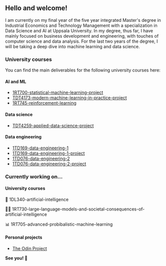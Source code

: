 ## Hello and welcome!

I am currently on my final year of the five year integrated Master's degree in Industrial Economics and Technology Management with a specialization in Data Science and AI at Uppsala University. In my degree, thus far, I have mainly focused on business development and engineering, with touches of computer science and data analysis. For the last two years of the degree, I will be taking a deep dive into machine learning and data science.

### University courses

You can find the main deliverables for the following university courses here:
#### AI and ML
- [1RT700-statistical-machine-learning-project](https://github.com/alexandersundquist/1RT700-Statistical-Machine-Learning-Project)
- [TDT4173-modern-machine-learning-in-practice-project](https://github.com/alexandersundquist/TDT4173-Modern-Machine-Learning-In-Practice-Project)
- [1RT745-reinforcement-learning](https://github.com/alexandersundquist/1RT745-Reinforcement-Learning)

#### Data science
- [TDT4259-applied-data-science-project](https://github.com/alexandersundquist/TDT4259-Applied-Data-Science-Project)

#### Data engineering
- [1TD169-data-engineering-1](https://github.com/alexandersundquist/1TD169-data-engineering-1)
- [1TD169-data-engineering-1-project](https://github.com/alexandersundquist/1TD169-Data-Engineering-1-Project)
- [1TD076-data-engineering-2](https://github.com/alexandersundquist/1TD076-Data-Engineering-2)
- [1TD076-data-engineering-2-project](https://github.com/alexandersundquist/1TD076-data-engineering-2-project)


### Currently working on...

#### University courses
  🤖 1DL340-artificial-intelligence
  
  👨‍💻 1RT730-large-language-models-and-societal-consequences-of-artificial-intelligence

  📊 1RT705-advanced-probibalistic-machine-learning

#### Personal projects
- [The Odin Project](https://github.com/alexandersundquist/TOP)

**See you! 👋**

<!---
alexandersundquist/alexandersundquist is a ✨ special ✨ repository because its `README.md` (this file) appears on your GitHub profile.
You can click the Preview link to take a look at your changes.
--->
